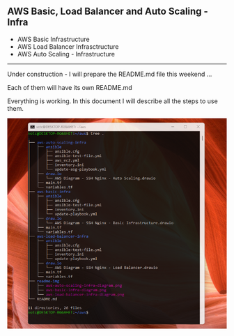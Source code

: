 ## AWS Basic, Load Balancer and Auto Scaling - Infra

- AWS Basic Infrastructure
- AWS Load Balancer Infrasctructure
- AWS Auto Scaling - Infrastructure

<hr>

Under construction - I will prepare the README.md file this weekend ...

Each of them will have its own README.md

Everything is working. In this document I will describe all the steps to use them.

<p align="center">
  <img src="readme-img/aws-infra-tree.png" alt="tree" />
</p>
